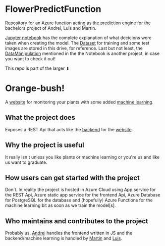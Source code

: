 # FlowerPredictFunction
Repository for an Azure function acting as the prediction engine for the bachelors project of Andrei, Luis and Martin. 

[Jupyter notebook](https://github.com/BPR-TEAM/FlowerPredictFunction/blob/master/Orange%20Bush%20-%20Image%20Classification.ipynb) has the complete explanation of what decicions were taken when creating the model.
The [Dataset](https://drive.google.com/drive/folders/1L52AfcHcOTbrjtXl9dxfKdgGZK_Bm-dF?usp=sharing) for training and some test images are stored in this drive, for reference.
Last but not least, the [DataManipulation](https://github.com/BPR-TEAM/DatasetManipulation) mentioned in the the Notebook is another project, in case you want to check it out!

This repo is part of the larger ⬇
# Orange-bush!
A [website](https://orange-bush-0a396ce03.azurestaticapps.net/) for monitoring your plants with some added [machine learning](https://dotnet.microsoft.com/apps/machinelearning-ai/ml-dotnet).
## What the project does
Exposes a REST Api that acts like the [backend](https://orangebush.azurewebsites.net/) for the [website](https://orange-bush-0a396ce03.azurestaticapps.net/).
## Why the project is useful
It really isn't unless you like plants or machine learning or you're us and like us want to graduate.
## How users can get started with the project
Don't. In reality the project is hosted in Azure Cloud using App service for the REST Api, Azure static app service for the frontend Api, Azure Database for PostgreSQL for the database and (hopefully) Azure Functions for the machine learning bit as soon as we train the model[s].
## Who maintains and contributes to the project
Probably us. [Andrei](https://github.com/iandrei250) handles the frontend written in JS and the backend/machine learning is handled by [Martin](https://github.com/Nitramzz) and [Luis](https://github.com/LuigiElo).
